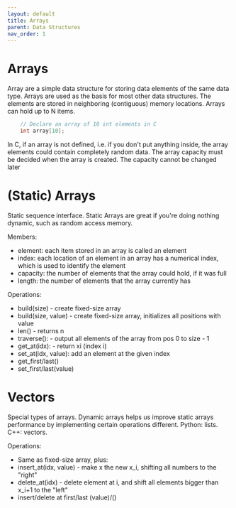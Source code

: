 ```yaml
---
layout: default
title: Arrays
parent: Data Structures
nav_order: 1
---
```


# Arrays

Array are a simple data structure for storing data elements of the same data type. Arrays are
used as the basis for most other data structures. The elements are stored in neighboring (contiguous)
memory locations. Arrays can hold up to N items.

```c
    // Declare an array of 10 int elements in C
    int array[10];
```

In C, if an array is not defined, i.e. if you don't put anything inside, the array elements could
contain completely random data. The array capacity must be decided when the array is created. The
capacity cannot be changed later

# (Static) Arrays

Static sequence interface. Static Arrays are great if you're doing nothing dynamic, such as 
random access memory.

Members:
  
* element: each item stored in an array is called an element
* index: each location of an element in an array has a numerical index, which is used to
identify the element
* capacity: the number of elements that the array could hold, if it was full
* length: the number of elements that the array currently has

Operations:

* build(size) - create fixed-size array
* build(size, value) - create fixed-size array, initializes all positions with value
* len() - returns n
* traverse(): - output all elements of the array from pos 0 to size - 1
* get_at(idx): - return xi (index i)
* set_at(idx, value): add an element at the given index
* get_first/last()
* set_first/last(value)


# Vectors

Special types of arrays. Dynamic arrays helps us improve static arrays performance by implementing
certain operations different. Python: lists. C++: vectors.

Operations:

* Same as fixed-size array, plus:
* insert_at(idx, value) - make x the new x_i, shifting all numbers to the "right"
* delete_at(idx) - delete element at i, and shift all elements bigger than x_i+1 to
the "left"
* insert/delete at first/last (value)/()

